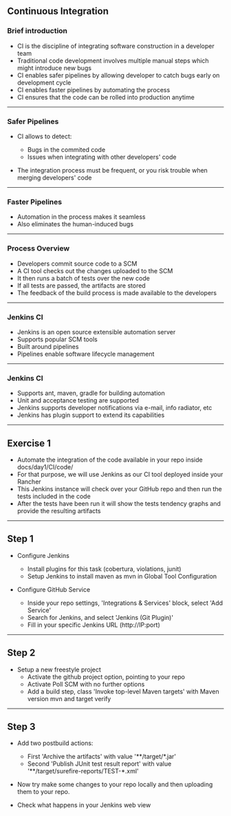 ## Continuous Integration

### Brief introduction

- CI is the discipline of integrating software construction in a developer team
- Traditional code development involves multiple manual steps which might introduce new bugs
- CI enables safer pipelines by allowing developer to catch bugs early on development cycle
- CI enables faster pipelines by automating the process
- CI ensures that the code can be rolled into production anytime

---

### Safer Pipelines

- CI allows to detect:
	- Bugs in the commited code
	- Issues when integrating with other developers' code

- The integration process must be frequent, or you risk trouble when merging developers' code

---

### Faster Pipelines

- Automation in the process makes it seamless
- Also eliminates the human-induced bugs

---

### Process Overview

- Developers commit source code to a SCM
- A CI tool checks out the changes uploaded to the SCM
- It then runs a batch of tests over the new code
- If all tests are passed, the artifacts are stored
- The feedback of the build process is made available to the developers

---

### Jenkins CI

- Jenkins is an open source extensible automation server
- Supports popular SCM tools 
- Built around pipelines
- Pipelines enable software lifecycle management

---

### Jenkins CI

- Supports ant, maven, gradle for building automation
- Unit and acceptance testing are supported 
- Jenkins supports developer notifications via e-mail, info radiator, etc
- Jenkins has plugin support to extend its capabilities

---

## Exercise 1

- Automate the integration of the code available in your repo inside docs/day1/CI/code/
- For that purpose, we will use Jenkins as our CI tool deployed inside your Rancher
- This Jenkins instance will check over your GitHub repo and then run the tests included in the code
- After the tests have been run it will show the tests tendency graphs and provide the resulting artifacts

---

## Step 1

- Configure Jenkins
	- Install plugins for this task (cobertura, violations, junit)
	- Setup Jenkins to install maven as mvn in Global Tool Configuration

- Configure GitHub Service
	- Inside your repo settings, 'Integrations & Services' block, select 'Add Service'
	- Search for Jenkins, and select 'Jenkins (Git Plugin)'
	- Fill in your specific Jenkins URL (http://IP:port)

---

## Step 2

- Setup a new freestyle project
	- Activate the github project option, pointing to your repo
	- Activate Poll SCM with no further options
	- Add a build step, class 'Invoke top-level Maven targets' with Maven version mvn and target verify

---

## Step 3

- Add two postbuild actions:
	- First 'Archive the artifacts' with value '**/target/*.jar'
	- Second 'Publish JUnit test result report' with value '**/target/surefire-reports/TEST-*.xml'

- Now try make some changes to your repo locally and then uploading them to your repo.
- Check what happens in your Jenkins web view
